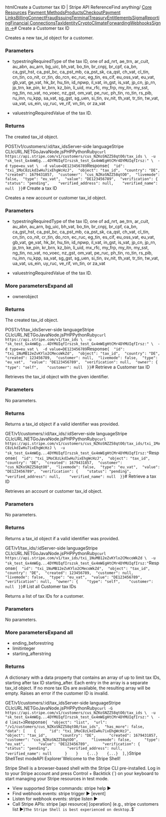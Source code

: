 htmlCreate a Customer tax ID | Stripe API Reference[](/api)Find anything/
[Core Resources](#)
[Payment Methods](#)[Products](#)[Checkout](#)[Payment Links](#)[Billing](#)[Connect](#)[Fraud](#)[Issuing](#)[Terminal](#)[Treasury](#)[Entitlements](#)[Sigma](#)[Reporting](#)[Financial Connections](#)[Tax](#)[Identity](#)[Crypto](#)[Climate](#)[Forwarding](#)[Webhooks](#)[Sign in →](https://dashboard.stripe.com/login)# Create a Customer tax ID

Creates a new tax_id object for a customer.

### Parameters

- typestringRequiredType of the tax ID, one of ad_nrt, ae_trn, ar_cuit, au_abn, au_arn, bg_uic, bh_vat, bo_tin, br_cnpj, br_cpf, ca_bn, ca_gst_hst, ca_pst_bc, ca_pst_mb, ca_pst_sk, ca_qst, ch_vat, cl_tin, cn_tin, co_nit, cr_tin, do_rcn, ec_ruc, eg_tin, es_cif, eu_oss_vat, eu_vat, gb_vat, ge_vat, hk_br, hu_tin, id_npwp, il_vat, in_gst, is_vat, jp_cn, jp_rn, jp_trn, ke_pin, kr_brn, kz_bin, li_uid, mx_rfc, my_frp, my_itn, my_sst, ng_tin, no_vat, no_voec, nz_gst, om_vat, pe_ruc, ph_tin, ro_tin, rs_pib, ru_inn, ru_kpp, sa_vat, sg_gst, sg_uen, si_tin, sv_nit, th_vat, tr_tin, tw_vat, ua_vat, us_ein, uy_ruc, ve_rif, vn_tin, or za_vat


- valuestringRequiredValue of the tax ID.



### Returns

The created tax_id object.

POST/v1/customers/:id/tax_idsServer-side languageStripe CLIcURL.NETGoJavaNode.jsPHPPythonRuby[](#)[](#)`curl https://api.stripe.com/v1/customers/cus_NZKoSNZZ58qtO0/tax_ids \  -u "sk_test_Gx4mWEg...4DYMUIqfIrszsk_test_Gx4mWEgHtCMr4DYMUIqfIrsz:" \  -d type=eu_vat \  -d value=DE123456789`Response`{  "id": "txi_1MoC8zLkdIwHu7ixEhgWcHzJ",  "object": "tax_id",  "country": "DE",  "created": 1679431857,  "customer": "cus_NZKoSNZZ58qtO0",  "livemode": false,  "type": "eu_vat",  "value": "DE123456789",  "verification": {    "status": "pending",    "verified_address": null,    "verified_name": null  }}`# Create a tax ID

Creates a new account or customer tax_id object.

### Parameters

- typestringRequiredType of the tax ID, one of ad_nrt, ae_trn, ar_cuit, au_abn, au_arn, bg_uic, bh_vat, bo_tin, br_cnpj, br_cpf, ca_bn, ca_gst_hst, ca_pst_bc, ca_pst_mb, ca_pst_sk, ca_qst, ch_vat, cl_tin, cn_tin, co_nit, cr_tin, do_rcn, ec_ruc, eg_tin, es_cif, eu_oss_vat, eu_vat, gb_vat, ge_vat, hk_br, hu_tin, id_npwp, il_vat, in_gst, is_vat, jp_cn, jp_rn, jp_trn, ke_pin, kr_brn, kz_bin, li_uid, mx_rfc, my_frp, my_itn, my_sst, ng_tin, no_vat, no_voec, nz_gst, om_vat, pe_ruc, ph_tin, ro_tin, rs_pib, ru_inn, ru_kpp, sa_vat, sg_gst, sg_uen, si_tin, sv_nit, th_vat, tr_tin, tw_vat, ua_vat, us_ein, uy_ruc, ve_rif, vn_tin, or za_vat


- valuestringRequiredValue of the tax ID.



### More parametersExpand all

- ownerobject

### Returns

The created tax_id object.

POST/v1/tax_idsServer-side languageStripe CLIcURL.NETGoJavaNode.jsPHPPythonRuby[](#)[](#)`curl https://api.stripe.com/v1/tax_ids \  -u "sk_test_Gx4mWEg...4DYMUIqfIrszsk_test_Gx4mWEgHtCMr4DYMUIqfIrsz:" \  -d type=eu_vat \  -d value=DE123456789`Response`{  "id": "txi_1NuMB12eZvKYlo2CMecoWkZd",  "object": "tax_id",  "country": "DE",  "created": 123456789,  "customer": null,  "livemode": false,  "type": "eu_vat",  "value": "DE123456789",  "verification": null,  "owner": {    "type": "self",    "customer": null  }}`# Retrieve a Customer tax ID

Retrieves the tax_id object with the given identifier.

### Parameters

No parameters.

### Returns

Returns a tax_id object if a valid identifier was provided.

GET/v1/customers/:id/tax_ids/:idServer-side languageStripe CLIcURL.NETGoJavaNode.jsPHPPythonRuby[](#)[](#)`curl https://api.stripe.com/v1/customers/cus_NZKoSNZZ58qtO0/tax_ids/txi_1MoC8zLkdIwHu7ixEhgWcHzJ \  -u "sk_test_Gx4mWEg...4DYMUIqfIrszsk_test_Gx4mWEgHtCMr4DYMUIqfIrsz:"`Response`{  "id": "txi_1MoC8zLkdIwHu7ixEhgWcHzJ",  "object": "tax_id",  "country": "DE",  "created": 1679431857,  "customer": "cus_NZKoSNZZ58qtO0",  "livemode": false,  "type": "eu_vat",  "value": "DE123456789",  "verification": {    "status": "pending",    "verified_address": null,    "verified_name": null  }}`# Retrieve a tax ID

Retrieves an account or customer tax_id object.

### Parameters

No parameters.

### Returns

Returns a tax_id object if a valid identifier was provided.

GET/v1/tax_ids/:idServer-side languageStripe CLIcURL.NETGoJavaNode.jsPHPPythonRuby[](#)[](#)`curl https://api.stripe.com/v1/tax_ids/txi_1NuMB12eZvKYlo2CMecoWkZd \  -u "sk_test_Gx4mWEg...4DYMUIqfIrszsk_test_Gx4mWEgHtCMr4DYMUIqfIrsz:"`Response`{  "id": "txi_1NuMB12eZvKYlo2CMecoWkZd",  "object": "tax_id",  "country": "DE",  "created": 123456789,  "customer": null,  "livemode": false,  "type": "eu_vat",  "value": "DE123456789",  "verification": null,  "owner": {    "type": "self",    "customer": null  }}`# List all Customer tax IDs

Returns a list of tax IDs for a customer.

### Parameters

No parameters.

### More parametersExpand all

- ending_beforestring
- limitinteger
- starting_afterstring

### Returns

A dictionary with a data property that contains an array of up to limit tax IDs, starting after tax ID starting_after. Each entry in the array is a separate tax_id object. If no more tax IDs are available, the resulting array will be empty. Raises an error if the customer ID is invalid.

GET/v1/customers/:id/tax_idsServer-side languageStripe CLIcURL.NETGoJavaNode.jsPHPPythonRuby[](#)[](#)`curl -G https://api.stripe.com/v1/customers/cus_NZKoSNZZ58qtO0/tax_ids \  -u "sk_test_Gx4mWEg...4DYMUIqfIrszsk_test_Gx4mWEgHtCMr4DYMUIqfIrsz:" \  -d limit=3`Response`{  "object": "list",  "url": "/v1/customers/cus_NZKoSNZZ58qtO0/tax_ids",  "has_more": false,  "data": [    {      "id": "txi_1MoC8zLkdIwHu7ixEhgWcHzJ",      "object": "tax_id",      "country": "DE",      "created": 1679431857,      "customer": "cus_NZKoSNZZ58qtO0",      "livemode": false,      "type": "eu_vat",      "value": "DE123456789",      "verification": {        "status": "pending",        "verified_address": null,        "verified_name": null      }    }    {...}    {...}  ],}`Stripe ShellTest modeAPI Explorer[](https://stripe.com/docs/stripe-cli#install)`Welcome to the Stripe Shell!

Stripe Shell is a browser-based shell with the Stripe CLI pre-installed. Log in to your
Stripe account and press Control + Backtick (`) on your keyboard to start managing your Stripe
resources in test mode.

- View supported Stripe commands: stripe help ▶️
- Find webhook events: stripe trigger ▶️ [event]
- Listen for webhook events: stripe listen ▶
- Call Stripe APIs: stripe [api resource] [operation] (e.g., stripe customers list ▶️)`The Stripe Shell is best experienced on desktop.`$`